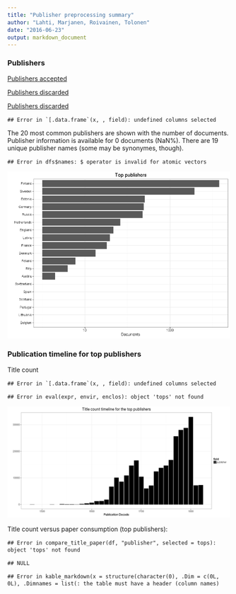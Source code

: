 ```yaml
---
title: "Publisher preprocessing summary"
author: "Lahti, Marjanen, Roivainen, Tolonen"
date: "2016-06-23"
output: markdown_document
---
```



### Publishers

[Publishers accepted](output.tables/publisher_accepted.csv)

[Publishers discarded](output.tables/publisher_discarded.csv)

[Publishers discarded](output.tables/publisher_nontrivial_conversions.csv)


```
## Error in `[.data.frame`(x, , field): undefined columns selected
```

The 20 most common publishers are shown with the number of documents. Publisher information is available for 0 documents (NaN%). There are 19 unique publisher names (some may be synonymes, though).



```
## Error in dfs$names: $ operator is invalid for atomic vectors
```

![plot of chunk summarypublisher2](figure/summarypublisher2-1.png)

### Publication timeline for top publishers

Title count


```
## Error in `[.data.frame`(x, , field): undefined columns selected
```

```
## Error in eval(expr, envir, enclos): object 'tops' not found
```

![plot of chunk summaryTop10pubtimeline](figure/summaryTop10pubtimeline-1.png)



Title count versus paper consumption (top publishers):


```
## Error in compare_title_paper(df, "publisher", selected = tops): object 'tops' not found
```

```
## NULL
```

```
## Error in kable_markdown(x = structure(character(0), .Dim = c(0L, 0L), .Dimnames = list(: the table must have a header (column names)
```
